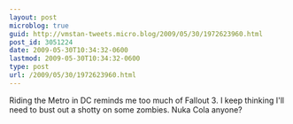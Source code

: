 ```yaml
---
layout: post
microblog: true
guid: http://vmstan-tweets.micro.blog/2009/05/30/1972623960.html
post_id: 3051224
date: 2009-05-30T10:34:32-0600
lastmod: 2009-05-30T10:34:32-0600
type: post
url: /2009/05/30/1972623960.html
---
```

Riding the Metro in DC reminds me too much of Fallout 3. I keep thinking I'll need to bust out a shotty on some zombies. Nuka Cola anyone?
